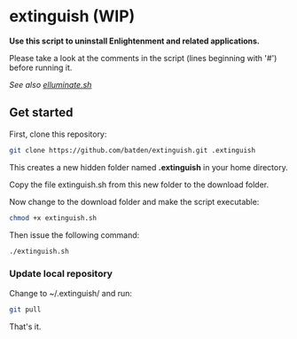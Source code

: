 # extinguish (WIP)

**Use this script to uninstall Enlightenment and related applications.**

Please take a look at the comments in the script (lines beginning with '#') before running it.

*See also [elluminate.sh](https://github.com/batden/elluminate)*

## Get started

First, clone this repository:

```bash
git clone https://github.com/batden/extinguish.git .extinguish
```

This creates a new hidden folder named **.extinguish** in your home directory.

Copy the file extinguish.sh from this new folder to the download folder.

Now change to the download folder and make the script executable:

```bash
chmod +x extinguish.sh
```

Then issue the following command:

```bash
./extinguish.sh
```

### Update local repository

Change to ~/.extinguish/ and run:

```bash
git pull
```

That's it.

